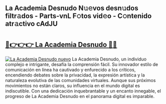 ## La Academia Desnudo N𝚞𝚎vos desn𝚞dos filtr𝚊dos - Parts-vnL F𝚘tos vid𝚎o - C𝚘ntenido atr𝚊ctivo cAdJU

# <h2><a href="http://mbci9d6.tromn.icu/?c=La+Academia+Desnudo">🔗👉👉👉 La Academia Desnudo 🔗🔗</a></h2>

[![La Academia Desnudo nuevo](https://i.imgur.com/pEAQMta.gif)](http://mbci9d6.tromn.icu/?c=La+Academia+Desnudo)
La Academia Desnudo, un individuo complejo e intrigante, desafía la comprensión fácil. Su innovador estilo de comunicación en línea ha cautivado y enfurecido a los críticos, encendiendo debates sobre la privacidad, la expresión artística y la naturaleza evolutiva de las comunidades virtuales. Aunque sus próximos movimientos no están claros, su influencia en el mundo digital es indiscutible. Con una dedicación inquebrantable y un encanto innegable, el progreso de La Academia Desnudo en el panorama digital es imparable.
